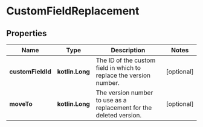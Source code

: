 
# CustomFieldReplacement

## Properties
Name | Type | Description | Notes
------------ | ------------- | ------------- | -------------
**customFieldId** | **kotlin.Long** | The ID of the custom field in which to replace the version number. |  [optional]
**moveTo** | **kotlin.Long** | The version number to use as a replacement for the deleted version. |  [optional]



